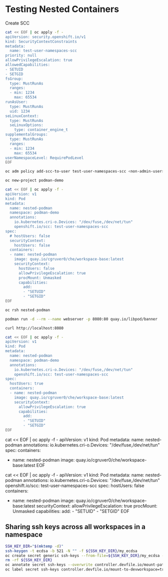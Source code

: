 # Testing Nested Containers

Create SCC

```bash
cat << EOF | oc apply -f -
apiVersion: security.openshift.io/v1
kind: SecurityContextConstraints
metadata:
  name: test-user-namespaces-scc
priority: null
allowPrivilegeEscalation: true
allowedCapabilities:
- SETUID
- SETGID
fsGroup:
  type: MustRunAs
  ranges:
  - min: 1234
    max: 65534
runAsUser:
  type: MustRunAs
  uid: 1234
seLinuxContext:
  type: MustRunAs
  seLinuxOptions:
    type: container_engine_t
supplementalGroups:
  type: MustRunAs
  ranges:
  - min: 1234
    max: 65534
userNamespaceLevel: RequirePodLevel
EOF
```

```bash
oc adm policy add-scc-to-user test-user-namespaces-scc <non-admin-user>
```

```bash
oc new-project podman-demo

cat << EOF | oc apply -f -
apiVersion: v1
kind: Pod
metadata:
  name: nested-podman
  namespace: podman-demo
  annotations:
    io.kubernetes.cri-o.Devices: "/dev/fuse,/dev/net/tun"
    openshift.io/scc: test-user-namespaces-scc
spec:
  # hostUsers: false
  securityContext:
    hostUsers: false
  containers:
  - name: nested-podman
    image: quay.io/cgruver0/che/workspace-base:latest
    securityContext:
      hostUsers: false
      allowPrivilegeEscalation: true
      procMount: Unmasked
      capabilities:
        add:
        - "SETUID"
        - "SETGID"
EOF

oc rsh nested-podman

podman run -d --rm --name webserver -p 8080:80 quay.io/libpod/banner

curl http://localhost:8080
```

```bash
cat << EOF | oc apply -f -
apiVersion: v1
kind: Pod
metadata:
  name: nested-podman
  namespace: podman-demo
  annotations:
    io.kubernetes.cri-o.Devices: "/dev/fuse,/dev/net/tun"
    openshift.io/scc: test-user-namespaces-scc
spec:
  hostUsers: true
  containers:
  - name: nested-podman
    image: quay.io/cgruver0/che/workspace-base:latest
    securityContext:
      allowPrivilegeEscalation: true
      capabilities:
        add:
        - "SETUID"
        - "SETGID"
EOF
```


cat << EOF | oc apply -f -
apiVersion: v1
kind: Pod
metadata:
  name: nested-podman
  annotations:
    io.kubernetes.cri-o.Devices: "/dev/fuse,/dev/net/tun"
spec:
  containers:
  - name: nested-podman
    image: quay.io/cgruver0/che/workspace-base:latest
EOF

cat << EOF | oc apply -f -
apiVersion: v1
kind: Pod
metadata:
  name: nested-podman
  annotations:
    io.kubernetes.cri-o.Devices: "/dev/fuse,/dev/net/tun"
    openshift.io/scc: test-user-namespaces-scc
spec:
  hostUsers: false
  containers:
  - name: nested-podman
    image: quay.io/cgruver0/che/workspace-base:latest
    securityContext:
      allowPrivilegeEscalation: true
      procMount: Unmasked
      capabilities:
        add:
        - "SETUID"
        - "SETGID"
EOF

## Sharing ssh keys across all workspaces in a namespace

```bash
SSH_KEY_DIR="$(mktemp -d)" 
ssh-keygen -t ecdsa -b 521 -N "" -f ${SSH_KEY_DIR}/my_ecdsa
oc create secret generic ssh-keys --from-file=${SSH_KEY_DIR}/my_ecdsa --from-file=${SSH_KEY_DIR}/my_ecdsa.pub      
rm -rf ${SSH_KEY_DIR}
oc annotate secret ssh-keys --overwrite controller.devfile.io/mount-path=${HOME}/.ssh
oc label secret ssh-keys controller.devfile.io/mount-to-devworkspace=true controller.devfile.io/watch-secret=true
```